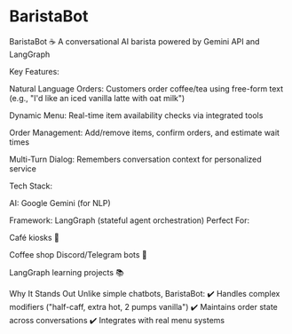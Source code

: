 # BaristaBot
BaristaBot ☕️
A conversational AI barista powered by Gemini API and LangGraph

Key Features:

Natural Language Orders: Customers order coffee/tea using free-form text (e.g., "I'd like an iced vanilla latte with oat milk")

Dynamic Menu: Real-time item availability checks via integrated tools

Order Management: Add/remove items, confirm orders, and estimate wait times

Multi-Turn Dialog: Remembers conversation context for personalized service

Tech Stack:

AI: Google Gemini (for NLP)

Framework: LangGraph (stateful agent orchestration)
Perfect For:

Café kiosks 🤖

Coffee shop Discord/Telegram bots 💬

LangGraph learning projects 📚

Why It Stands Out
Unlike simple chatbots, BaristaBot:
✔️ Handles complex modifiers ("half-caff, extra hot, 2 pumps vanilla")
✔️ Maintains order state across conversations
✔️ Integrates with real menu systems
